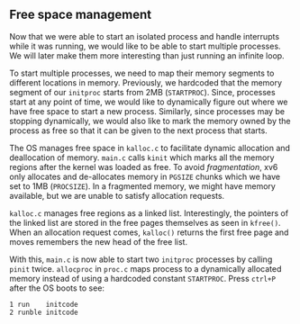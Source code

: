## Free space management

Now that we were able to start an isolated process and handle interrupts while
it was running, we would like to be able to start multiple processes. We will
later make them more interesting than just running an infinite loop.

To start multiple processes, we need to map their memory segments to different
locations in memory. Previously, we hardcoded that the memory segment of our
`initproc` starts from 2MB (`STARTPROC`). Since, processes start at any point of
time, we would like to dynamically figure out where we have free space to start
a new process. Similarly, since processes may be stopping dynamically, we would
also like to mark the memory owned by the process as free so that it can be
given to the next process that starts.

The OS manages free space in `kalloc.c` to facilitate dynamic allocation and
deallocation of memory. `main.c` calls `kinit` which marks all the memory
regions after the kernel was loaded as free. To avoid *fragmentation*, xv6 only
allocates and de-allocates memory in `PGSIZE` chunks which we have set to 1MB
(`PROCSIZE`). In a fragmented memory, we might have memory available, but we
are unable to satisfy allocation requests.

`kalloc.c` manages free regions as a linked list. Interestingly, the pointers of
the linked list are stored in the free pages themselves as seen in `kfree()`.
When an allocation request comes, `kalloc()` returns the first free page and 
moves remembers the new head of the free list.

With this, `main.c` is now able to start two `initproc` processes by calling
`pinit` twice. `allocproc` in `proc.c` maps process to a dynamically allocated
memory instead of using a hardcoded constant `STARTPROC`. Press `ctrl+P` after
the OS boots to see:

```
1 run    initcode
2 runble initcode
```
